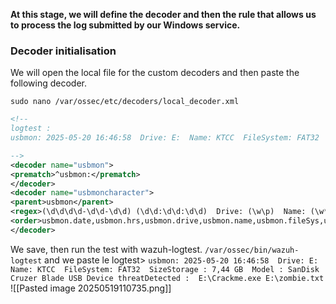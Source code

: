 **At this stage, we will define the decoder and then the rule that allows us to process the log submitted by our Windows service.**

### Decoder initialisation
We will open the local file for the custom decoders and then paste the following decoder.

`sudo nano /var/ossec/etc/decoders/local_decoder.xml`
``` xml
<!-- 
logtest : 
usbmon: 2025-05-20 16:46:58  Drive: E:  Name: KTCC  FileSystem: FAT32  SizeStorage : 7,44 GB  Model : SanDisk Cruzer Blade USB Device threatDetected :  E:\Crackme.exe E:\zombie.txt

-->
<decoder name="usbmon">
<prematch>^usbmon:</prematch>
</decoder>
<decoder name="usbmoncharacter">
<parent>usbmon</parent>
<regex>(\d\d\d\d-\d\d-\d\d) (\d\d:\d\d:\d\d)  Drive: (\w\p)  Name: (\w*)  FileSystem: (\w+)  SizeStorage : (\.+)  Model : (\.*) threatDetected :  (\.*)</regex>
<order>usbmon.date,usbmon.hrs,usbmon.drive,usbmon.name,usbmon.fileSys,usbmon.storage,usbmon.model,usbmon.threat</order>
</decoder>
```
We save, then run the test with wazuh-logtest.
`/var/ossec/bin/wazuh-logtest`
and we paste le logtest> `usbmon: 2025-05-20 16:46:58  Drive: E:  Name: KTCC  FileSystem: FAT32  SizeStorage : 7,44 GB  Model : SanDisk Cruzer Blade USB Device threatDetected :  E:\Crackme.exe E:\zombie.txt`
![[Pasted image 20250519110735.png]]

